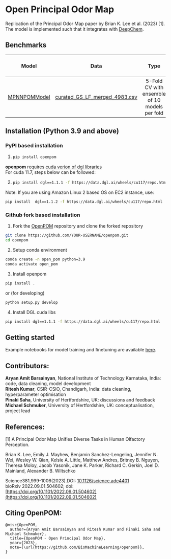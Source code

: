 # Open Principal Odor Map
Replication of the Principal Odor Map paper by Brian K. Lee et al. (2023) \[1\].
The model is implemented such that it integrates with [DeepChem](https://github.com/deepchem/deepchem ).

## Benchmarks
| Model    | Data      | Type  | ROC-AUC Score |
| :------------: |   :---:       |   :---:       | :--------: |
| [MPNNPOMModel](https://github.com/ARY2260/openpom/blob/74e964eb5b1086badcb3e3ba47df3528259d7000/openpom/models/mpnn_pom.py)        |  [curated_GS_LF_merged_4983.csv](https://github.com/ARY2260/openpom/blob/74e964eb5b1086badcb3e3ba47df3528259d7000/openpom/data/curated_datasets/curated_GS_LF_merged_4983.csv)       | 5-Fold CV with ensemble of 10 models per fold   | 0.8872

## Installation (Python 3.9 and above)
### PyPI based installation
1. ```bash
   pip install openpom
   ```

**openpom** requires [cuda verion of dgl libraries](https://www.dgl.ai/pages/start.html)<br>
For cuda 11.7, steps below can be followed:

2. ```bash
   pip install dgl==1.1.1 -f https://data.dgl.ai/wheels/cu117/repo.html
   ```

Note: If you are using Amazon Linux 2 based OS on EC2 instance, use:
```bash
pip install  dgl==1.1.2 -f https://data.dgl.ai/wheels/cu117/repo.html
```

### Github fork based installation
1. Fork the [OpenPOM](https://github.com/ARY2260/openpom) repository
and clone the forked repository

```bash
git clone https://github.com/YOUR-USERNAME/openpom.git
cd openpom
```

2. Setup conda environment
```bash
conda create -n open_pom python=3.9
conda activate open_pom
```

3. Install openpom

```bash
pip install .
```

or (for developing)
```bash
python setup.py develop
```
4. Install DGL cuda libs
```bash
pip install dgl==1.1.1 -f https://data.dgl.ai/wheels/cu117/repo.html
```

## Getting started
Example notebooks for model training and finetuning are available [here](https://github.com/ARY2260/openpom/tree/main/examples).

## Contributors:
**Aryan Amit Barsainyan**, National Institute of Technology Karnataka, India: code, data cleaning, model development<br/>
**Ritesh Kumar**, CSIR-CSIO, Chandigarh, India: data cleaning, hyperparameter optimisation<br/>
**Pinaki Saha**, University of Hertfordshire, UK: discussions and feedback<br/>
**Michael Schmuker**, University of Hertfordshire, UK: conceptualisation, project lead<br/>

## References:
\[1\] A Principal Odor Map Unifies Diverse Tasks in Human Olfactory Perception.<br/>

Brian K. Lee, Emily J. Mayhew, Benjamin Sanchez-Lengeling, Jennifer N. Wei, Wesley W. Qian, Kelsie A. Little, Matthew Andres, Britney B. Nguyen, Theresa Moloy, Jacob Yasonik, Jane K. Parker, Richard C. Gerkin, Joel D. Mainland, Alexander B. Wiltschko<br/>

Science381,999-1006(2023).DOI: [10.1126/science.ade4401](https://doi.org/10.1126/science.ade4401) <br/>
bioRxiv 2022.09.01.504602; doi: [https://doi.org/10.1101/2022.09.01.504602](https://doi.org/10.1101/2022.09.01.504602)

## Citing OpenPOM:
```
@misc{OpenPOM,
  author={Aryan Amit Barsainyan and Ritesh Kumar and Pinaki Saha and Michael Schmuker},
  title={OpenPOM - Open Principal Odor Map},
  year={2023},
  note={\url{https://github.com/BioMachineLearning/openpom}},
}
```
